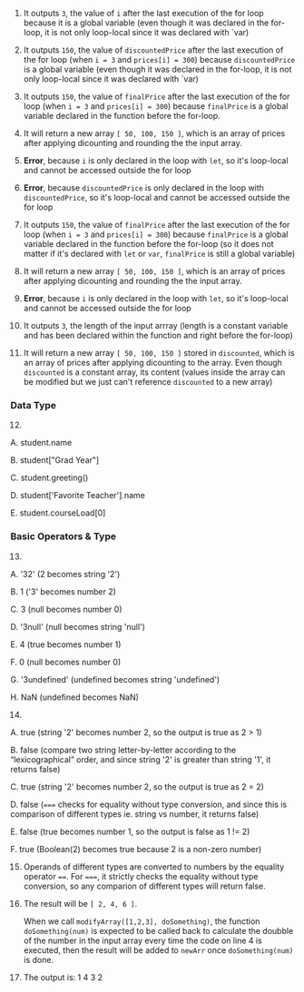 1. It outputs `3`, the value of `i` after the last execution of the for loop because it is a global variable (even though it was declared in the for-loop, it is not only loop-local since it was declared with `var)

2. It outputs `150`, the value of `discountedPrice` after the last execution of the for loop (when `i = 3` and `prices[i] = 300`) because `discountedPrice` is a global variable (even though it was declared in the for-loop, it is not only loop-local since it was declared with `var)

3. It outputs `150`, the value of `finalPrice` after the last execution of the for loop (when `i = 3` and `prices[i] = 300`) because `finalPrice` is a global variable declared in the function before the for-loop.

4. It will return a new array `[ 50, 100, 150 ]`, which is an array of prices after applying dicounting and rounding the the input array.

5. **Error**, because `i` is only declared in the loop with `let`, so it's loop-local and cannot be accessed outside the for loop

6. **Error**, because `discountedPrice` is only declared in the loop with `discountedPrice`, so it's loop-local and cannot be accessed outside the for loop

7. It outputs `150`, the value of `finalPrice` after the last execution of the for loop (when `i = 3` and `prices[i] = 300`) because `finalPrice` is a global variable declared in the function before the for-loop (so it does not matter if it's declared with `let` or `var`, `finalPrice` is still a global variable)

8.  It will return a new array `[ 50, 100, 150 ]`, which is an array of prices after applying dicounting and rounding the the input array.

9.  **Error**, because `i` is only declared in the loop with `let`, so it's loop-local and cannot be accessed outside the for loop

10.  It outputs `3`, the length of the input arrray (length is a constant variable and has been declared within the function and right before the for-loop)

11.  It will return a new array `[ 50, 100, 150 ]` stored in `discounted`, which is an array of prices after applying dicounting to the array. Even though `discounted` is a constant array, its content (values inside the array can be modified but we just can't reference `discounted` to a new array)


### Data Type
12. 
  A. student.name
  
  B. student["Grad Year"]
  
  C. student.greeting()
  
  D. student['Favorite Teacher'].name
  
  E. student.courseLoad[0]
  
  
### Basic Operators & Type  
13.
  A. '32' (2 becomes string '2') 
  
  B. 1 ('3' becomes number 2) 
  
  C. 3 (null becomes number 0)
  
  D. '3null' (null becomes string 'null')
  
  E. 4 (true becomes number 1)
  
  F. 0 (null becomes number 0)
  
  G. '3undefined' (undefined becomes string 'undefined')
  
  H. NaN (undefined becomes NaN)


14. 
  A. true (string '2' becomes number 2, so the output is true as 2 > 1)
  
  B. false (compare two string letter-by-letter according to the “lexicographical” order, and since string '2' is greater than string '1', it returns false)
  
  C. true (string '2' becomes number 2, so the output is true as 2 = 2)
  
  D. false (`===` checks for equality without type conversion, and since this is comparison of different types ie. string vs number, it returns false)
  
  E. false (true becomes number 1, so the output is false as 1 != 2)
  
  F. true (Boolean(2) becomes true because 2 is a non-zero number)


15. Operands of different types are converted to numbers by the equality operator `==`. For `===`, it strictly checks the equality without type conversion, so any comparion of different types will return false.


17. The result will be `[ 2, 4, 6 ]`. 
    
    When we call `modifyArray([1,2,3], doSomething)`, the function `doSomething(num)` is expected to be called back to calculate the doubble of the number in the input array every time the code on line 4 is executed, then the result will be added to `newArr` once `doSomething(num)` is done. 
    
19. The output is:
    1
    4
    3
    2






